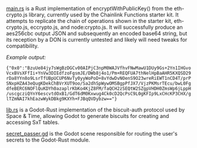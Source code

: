  [main.rs](main.rs) is a Rust implementation of encryptWithPublicKey() from the eth-crypto.js library, currently used by the Chainlink Functions starter kit.  It attempts to replicate the chain of operations shown in the starter kit, eth-crypto.js, eccrypto.js, and node:crypto.js. It will successfully produce an aes256cbc output JSON and subsequently an encoded base64 string, but its reception by a DON is currently untested and likely will need tweaks for compatibility.
 
*Example output:*

`{"0x0":"BzuUe84jy7sWgBzDGCv00AIPjC3npM0WAJVfhvFNwMawU1DUy9Gs+2Yn1IHGvoVcxBVsXFfIi+YnVw3DIEdfzoFgsmJE/DWb8j4o1/Pm+REQFUA7thNelHpBaAHR5KXQSD29rDa8YYn8o9LsrTfUBpUCUP6NvTy0yyWoPoD+8vYdwDvNOenS9O23wreRiEWT1nCD4T/prPSNxpHZA43eQugKDekChBVrXUT9oo/Sa2dhSpWywOMSBgpPfJX7/VjzPKMsrTEcu/bwL0FgdfeBERC6NOFlQuKDYh0azaplrKbKo4KjZ8FM/faQCH2zSEQtW2SZgpVHDH0ZmsWp6jLppH/uscgcziQYnY6escvtdOxB1/GdT6dM0Kxwug4Ck0cD2QcPsC9L0gKFIp9LxCHcKP3CHX/glTZmNAI7khEazwWykDBkg9KXYh+FJBqQVDybzw=="}`
 
[lib.rs](/secrets/biscuits/lib.rs) is a Godot-Rust implementation of the biscuit-auth protocol used by Space & Time, allowing Godot to generate biscuits for creating and accessing SxT tables.

[secret_passer.gd](/secrets/biscuits/secret_passer.gd) is the Godot scene responsible for routing the user's secrets to the Godot-Rust module.
